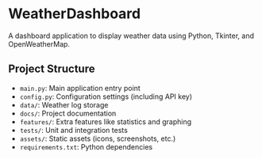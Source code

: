 # WeatherDashboard

A dashboard application to display weather data using Python, Tkinter, and OpenWeatherMap.

## Project Structure

- `main.py`: Main application entry point
- `config.py`: Configuration settings (including API key)
- `data/`: Weather log storage
- `docs/`: Project documentation
- `features/`: Extra features like statistics and graphing
- `tests/`: Unit and integration tests
- `assets/`: Static assets (icons, screenshots, etc.)
- `requirements.txt`: Python dependencies

